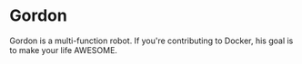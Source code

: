 # Gordon

Gordon is a multi-function robot. If you're contributing to Docker, his goal is to make your life AWESOME.
